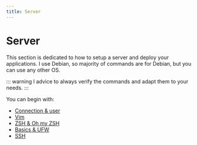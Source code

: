 ```yaml
---
title: Server
---
```


# Server

This section is dedicated to how to setup a server and deploy your applications. I use Debian, so majority of commands are for Debian, but you can use any other OS.

::: warning
I advice to always verify the commands and adapt them to your needs.
:::

You can begin with:

- [Connection & user](/server/administration/connection-user)
- [Vim](/server/administration/vim)
- [ZSH & Oh my ZSH](/server/administration/zsh)
- [Basics & UFW](/server/administration/basics-ufw)
- [SSH](/server/administration/ssh-scp-rsync)
